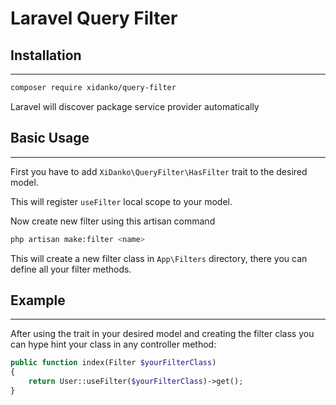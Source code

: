 # Laravel Query Filter

## Installation

---
```bash
composer require xidanko/query-filter
```

Laravel will discover package service provider automatically

## Basic Usage

---

First you have to add `XiDanko\QueryFilter\HasFilter` trait to the desired model.

This will register `useFilter` local scope to your model.

Now create new filter using this artisan command
```bash
php artisan make:filter <name>
```
This will create a new filter class in `App\Filters` directory, there you can define all your filter methods.

## Example

---

After using the trait in your desired model and creating the filter class you can hype hint your class in any controller method:
```php
public function index(Filter $yourFilterClass)
{
    return User::useFilter($yourFilterClass)->get();
}
```
